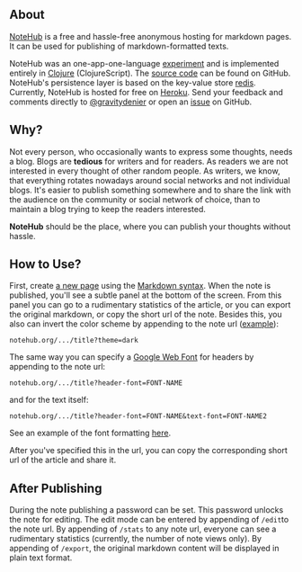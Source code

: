 ## About

[NoteHub](http://notehub.org) is a free and hassle-free anonymous hosting for markdown pages. It can be used for publishing of markdown-formatted texts.

NoteHub was an one-app-one-language [experiment](http://notehub.org/2012/6/16/how-notehub-is-built) and is implemented entirely in [Clojure](http://clojure.org) (ClojureScript).
The [source code](https://github.com/chmllr/NoteHub) can be found on GitHub.
NoteHub's persistence layer is based on the key-value store [redis](http://redis.io).
Currently, NoteHub is hosted for free on [Heroku](http://heroku.com).
Send your feedback and comments directly to [@gravitydenier](http://twitter.com/gravitydenier) or open an [issue](https://github.com/gravitydenier/NoteHub/issues) on GitHub.

## Why?
Not every person, who occasionally wants to express some thoughts, needs a blog.
Blogs are __tedious__ for writers and for readers.
As readers we are not interested in every thought of other random people.
As writers, we know, that everything rotates nowadays around social networks and not individual blogs.
It's easier to publish something somewhere and to share the link with the audience on the community or social network of choice, than to maintain a blog trying to keep the readers interested.

__NoteHub__ should be the place, where you can publish your thoughts without hassle.

## How to Use?
First, create [a new page](http://notehub.org/new) using the [Markdown syntax](http://daringfireball.net/projects/markdown/).
When the note is published, you'll see a subtle panel at the bottom of the screen.
From this panel you can go to a rudimentary statistics of the article, or you can export the original markdown, or copy the short url of the note.
Besides this, you also can invert the color scheme by appending to the note url ([example](http://notehub.org/2012/6/16/how-notehub-is-built?theme=dark)):
    
    notehub.org/.../title?theme=dark
    
The same way you can specify a [Google Web Font](http://www.google.com/webfonts/) for headers by appending to the note url:

    notehub.org/.../title?header-font=FONT-NAME
    
and for the text itself:

    notehub.org/.../title?header-font=FONT-NAME&text-font=FONT-NAME2

See an example of the font formatting [here](http://notehub.org/2012/6/16/how-notehub-is-built?header-font=Berkshire+Swash&text-font=Swanky+and+Moo+Moo).

After you've specified this in the url, you can copy the corresponding short url of the article and share it.

## After Publishing

During the note publishing a password can be set.
This password unlocks the note for editing.
The edit mode can be entered by appending of `/edit`to the note url.
By appending of `/stats` to any note url, everyone can see a rudimentary statistics (currently, the number of note views only).
By appending of `/export`, the original markdown content will be displayed in plain text format.
